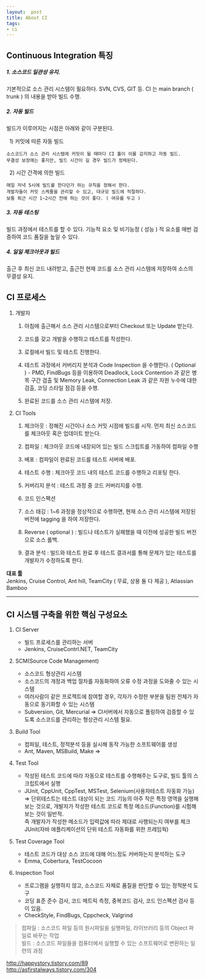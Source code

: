 ```yaml
---
layout:  post
title: About CI
tags:
- ci
---
```


## Continuous Integration 특징

##### 1. 소스코드 일관성 유지.

기본적으로 소스 관리 시스템이 필요하다.
SVN, CVS, GIT 등.
CI 는 main branch ( trunk ) 의 내용을 받아 빌드 수행.

##### 2. 자동 빌드

빌드가 이루어지는 시점은 아래와 같이 구분된다.

&nbsp; 1) 커밋에 따른 자동 빌드

	소스코드가 소스 관리 시스템에 커밋이 될 때마다 CI 툴이 이를 감지하고 자동 빌드.
	무결성 보장에는 좋지만, 빌드 시간이 길 경우 빌드가 정체된다.

&nbsp; 2) 시간 간격에 의한 빌드

	매일 저녁 5시에 빌드를 한다던가 하는 규칙을 정해서 한다.
	개발자들이 커밋 스케쥴을 관리할 수 있고, 대규모 빌드에 적절하다.
	보통 퇴근 시간 1~2시간 전에 하는 것이 좋다. ( 여유를 두고 )


##### 3. 자동 테스팅

빌드 과정에서 테스트를 할 수 있다.
기능적 요소 및 비기능정 ( 성능 ) 적 요소를 매번 검증하여 코드 품질을 높일 수 있다.

##### 4. 일일 체크아웃과 빌드

출근 후 최신 코드 내려받고, 출근전 현재 코드를 소스 관리 시스템에 저장하여 소스의 무결성 유지.

## CI 프로세스

1. 개발자

	1) 아침에 출근해서 소스 관리 시스템으로부터 Checkout 또는 Update 받는다.

	2) 코드를 갖고 개발을 수행하고 테스트를 작성한다.

	3) 로컬에서 빌드 및 테스트 진행한다.

	4) 테스트 과정에서 커버리지 분석과 Code Inspection 을 수행한다. ( Optional ) - PMD, FindBugs 등을 이용하여 Deadlock, Lock Contention 과 같은 병목 구간 검출 및 Memory Leak, Connection Leak 과 같은 자원 누수에 대한 검출, 코딩 스타일 점검 등을 수행.

	5) 완료된 코드를 소스 관리 시스템에 저장.

2. CI Tools

	1) 체크아웃 : 정해진 시간이나 소스 커밋 시점에 빌드를 시작. 먼저 최신 소스코드를 체크아웃 혹은 업데이트 받는다.

	2) 컴파일 : 체크아웃 코드에 내장되어 있는 빌드 스크립트를 가동하여 컴파일 수행

	3) 배포 :  컴파일이 완료된 코드를 테스트 서버에 배포.

	4) 테스트 수행 : 체크아웃 코드 내의 테스트 코드를 수행하고 리포팅 한다.

	5) 커버리지 분석 : 테스트 과정 중 코드 커버리지를 수행.

	6) 코드 인스펙션

	7) 소스 태깅 : 1~6 과정을 정상적으로 수행하면, 현재 소스 관리 시스템에 저장된 버전에 tagging 을 하여 저장한다.

	8) Reverse ( optional ) : 빌드나 테스트가 실패했을 때 이전에 성공한 빌드 버전으로 소스 롤백.

	9) 결과 분석 : 빌드와 테스트 완료 후 테스트 결과서를 통해 문제가 있는 테스트를 개발자가 수정하도록 한다.


**대표 툴**  
Jenkins, Cruise Control, Ant hill, TeamCity ( 무료, 상용 둘 다 제공 ), Atlassian Bamboo

---




## CI 시스템 구축을 위한 핵심 구성요소

1. CI Server
	- 빌드 프로세스를 관리하는 서버
	- Jenkins, CruiseContrl.NET, TeamCity

2. SCM(Source Code Management)
	- 소스코드 형상관리 시스템
	- 소스코드의 개정과 백업 절차를 자동화하여 오류 수정 과정을 도와줄 수 있는 시스템
	- 여러사람이 같은 프로젝트에 참여할 경우, 각자가 수정한 부분을 팀원 전체가 자동으로 동기화할 수 있는 시스템
	- Subversion, Git, Mercurial
=> CI서버에서 자동으로 폴링하여 검증할 수 있도록 소스코드를 관리하는 형상관리 시스템 필요.

3. Build Tool
	- 컴파일, 테스트, 정적분석 등을 실시해 동작 가능한 소프트웨어를 생성
	- Ant, Maven, MSBuild, Make
=>

4. Test Tool
	- 작성된 테스트 코드에 따라 자동으로 테스트를 수행해주는 도구로, 빌드 툴의 스크립트에서 실행
	- JUnit, CppUnit, CppTest, MSTest, Selenium(사용자테스트 자동화 가능)
=> 단위테스트는 테스트 대상이 되는 코드 기능의 아주 작은 특정 영역을 실행해 보는 것으로, 개발자가 작성한 테스트 코드로 특정 메소드(Function)를 시험해보는 것이 일반적.  
즉 개발자가 작성한 메소드가 입력값에 따라 제대로 사행되는지 여부를 체크
JUnit(자바 애플리케이션의 단위 테스트 자동화를 위한 프레임웍)

5. Test Coverage Tool
	- 테스트 코드가 대상 소스 코드에 대해 어느정도 커버하는지 분석하는 도구
	- Emma, Cobertura, TestCocoon

6. Inspection Tool
	- 프로그램을 실행하지 않고, 소스코드 자체로 품질을 판단할 수 있는 정적분석 도구
	- 코딩 표준 준수 검사, 코드 메트릭 측정, 중복코드 검사, 코드 인스펙션 검사 등이 있음.
	- CheckStyle, FindBugs, Cppcheck, Valgrind





> 컴파일 : 소스코드 파일 등의 원시파일을 실행파일, 라이브러리 등의 Object 파일로 바꾸는 작업  
빌드 : 소스코드 파일들을 컴퓨터에서 실행할 수 있는 소프트웨어로 변환하는 일련의 과정

>  
http://happystory.tistory.com/89  
http://asfirstalways.tistory.com/304
